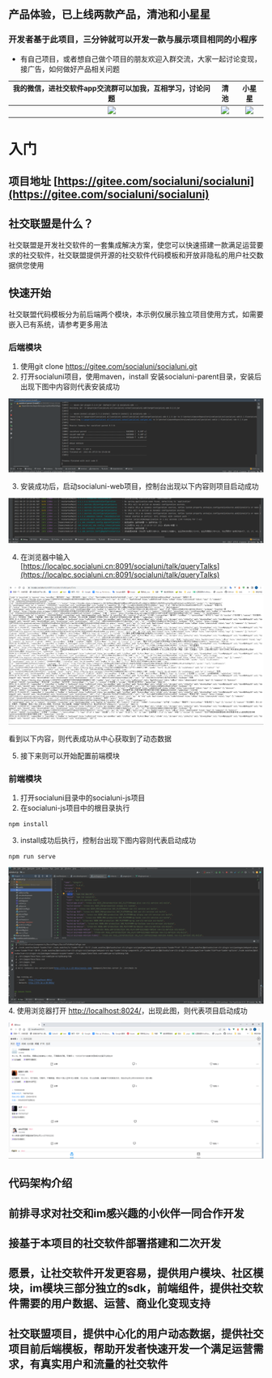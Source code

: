 ## 产品体验，已上线两款产品，清池和小星星

### 开发者基于此项目，三分钟就可以开发一款与展示项目相同的小程序

* 有自己项目，或者想自己做个项目的朋友欢迎入群交流，大家一起讨论变现，接广告，如何做好产品相关问题

<table>
  <thead>
  <tr>
    <th>我的微信，进社交软件app交流群可以加我，互相学习，讨论问题</th>
    <th>清池</th>
    <th>小星星</th>
  </tr>
  </thead>
  <tbody>
  <tr>
      <td align="center" valign="middle">
        <img width="222px" src="https://cdxapp-1257733245.file.myqcloud.com/qingchi/static/wxcode.png">
      </td>
      <td align="center" valign="middle">
        <img width="222px" src="https://cdxapp-1257733245.file.myqcloud.com/qingchi/home/qingchiwxcode.jpg!thumbnail">
      </td>
      <td align="center" valign="middle">
         <img width="222px" src="https://cdxapp-1257733245.file.myqcloud.com/socialuni/ministar/ministarwxmpcode.jpg!thumbnail">
      </td>
    </tr>
  <tr></tr>
  </tbody>
</table>

# 入门

## 项目地址 [https://gitee.com/socialuni/socialuni](https://gitee.com/socialuni/socialuni)

## 社交联盟是什么？

社交联盟是开发社交软件的一套集成解决方案，使您可以快速搭建一款满足运营要求的社交软件，社交联盟提供开源的社交软件代码模板和开放非隐私的用户社交数据供您使用

## 快速开始

社交联盟代码模板分为前后端两个模块，本示例仅展示独立项目使用方式，如需要嵌入已有系统，请参考更多用法

### 后端模块

1. 使用git clone https://gitee.com/socialuni/socialuni.git
2. 打开socialuni项目，使用maven，install 安装socialuni-parent目录，安装后出现下图中内容则代表安装成功

![img_2.png](socialuni-docs/src/views/guide/introduction/img_2.png)

3. 安装成功后，启动socialuni-web项目，控制台出现以下内容则项目启动成功

![img.png](socialuni-docs/src/views/guide/introduction/img.png)

4. 在浏览器中输入 [https://localpc.socialuni.cn:8091/socialuni/talk/queryTalks](https://localpc.socialuni.cn:8091/socialuni/talk/queryTalks)

![img_1.png](socialuni-docs/src/views/guide/introduction/img_1.png)

看到以下内容，则代表成功从中心获取到了动态数据

5. 接下来则可以开始配置前端模块

### 前端模块

1. 打开socialuni目录中的socialuni-js项目
2. 在socialuni-js项目中的根目录执行
```
npm install
```
3. install成功后执行，控制台出现下图内容则代表启动成功
 ```
npm run serve
```
![img_3.png](socialuni-docs/src/views/guide/introduction/img_3.png)
4. 使用浏览器打开 [http://localhost:8024/](http://localhost:8024/)，出现此图，则代表项目启动成功

![img_4.png](socialuni-docs/src/views/guide/introduction/img_4.png)


## 代码架构介绍

## 前排寻求对社交和im感兴趣的小伙伴一同合作开发

## 接基于本项目的社交软件部署搭建和二次开发

## 愿景，让社交软件开发更容易，提供用户模块、社区模块，im模块三部分独立的sdk，前端组件，提供社交软件需要的用户数据、运营、商业化变现支持

## 社交联盟项目，提供中心化的用户动态数据，提供社交项目前后端模板，帮助开发者快速开发一个满足运营需求，有真实用户和流量的社交软件
